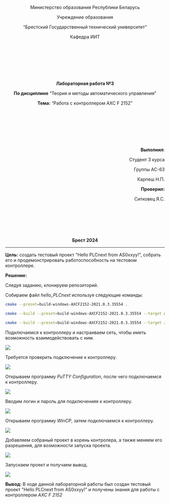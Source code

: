 <p align="center">Министерство образования Республики Беларусь</p>
<p align="center">Учреждение образования</p>
<p align="center">“Брестский Государственный технический университет”</p>
<p align="center">Кафедра ИИТ</p>
<br><br><br><br><br><br>
<p align="center"><strong>Лабораторная работа №3</strong></p>
<p align="center"><strong>По дисциплине</strong> “Теория и методы автоматического управления”</p>
<p align="center"><strong>Тема:</strong> “Работа с контроллером AXC F 2152”</p>
<br><br><br><br><br><br>
<p align="right"><strong>Выполнил</strong>:</p>
<p align="right">Студент 3 курса</p>
<p align="right">Группы АС-63</p>
<p align="right">Карпеш Н.П.</p>
<p align="right"><strong>Проверил:</strong></p>
<p align="right">Ситковец Я.С.</p>
<br><br><br><br><br>
<p align="center"><strong>Брест 2024</strong></p>

---
<p> <strong>Цель:</strong> создать тестовый проект "Hello PLCnext from AS0xxyy!", собрать его и продемонстрировать работоспособность на тестовом контроллере.</p> 

<p> <strong>Решение:</strong> </p>
<p>Следуя заданию, клонируем репозиторий.</p>
<p>Собираем файл <em>hello_PLCnext</em> используя следующие команды:</p>


 ``` bash
cmake --preset=build-windows-AXCF2152-2021.0.3.35554 .
```


 ``` bash
cmake --build --preset=build-windows-AXCF2152-2021.0.3.35554 --target all
```



 ``` bash
cmake --build --preset=build-windows-AXCF2152-2021.0.3.35554 --target install
```

<p>Подключаемся к контроллеру и настраиваем сеть, чтобы иметь возможность взаимодействовать с ним.</p>

![](images/connect.png)  

<p>Требуется проверить подключение к контроллеру.</p>

![](images/network_configuration.png)  

<p>Открываем программу <em>PuTTY Configuration</em>, после чего подключаемся к контроллеру.</p>

![](images/PuTTY_connect.png) 

<p>Вводим логин и пароль для подключенияя к контроллеру.</p>

![](images/PuTTY_login_password.png) 

<p>Открываем программу <em>WinCP</em>, затем подключаемся к контроллеру.</p>

![](images/WinCP_connect.png) 

<p>Добавляем собраный проект в корень контролера, а также меняем его разрешения, для возможности запуска проекта.</p>

![](images/hello_PLCnext_settings.png) 

<p>Запускаем проект и получаем вывод.</p>

![](images/result.png) 

<p> <strong> Вывод:</strong> В ходе данной лабораторной работы был создан тестовый проект "Hello PLCnext from AS0xxyy!" и получены знания для работы с контроллером <em>AXC F 2152</em></p>
